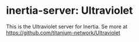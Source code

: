 # inertia-server: Ultraviolet
This is the Ultraviolet server for Inertia. Se more at https://github.com/titanium-network/Ultraviolet